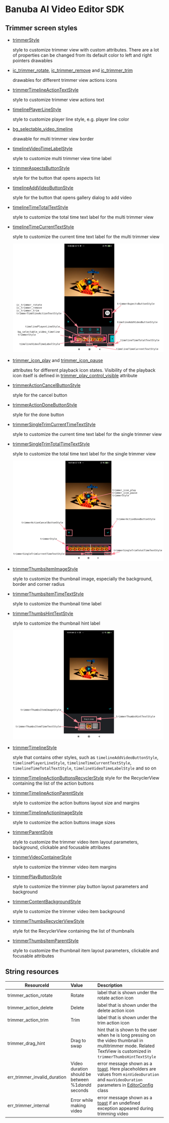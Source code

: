 # Banuba AI Video Editor SDK
## Trimmer screen styles

- [trimmerStyle](../app/src/main/res/values/themes.xml#L144)

    style to customize trimmer view with custom attributes. There are a lot of properties can be changed from its default color to left and right pointers drawables

- [ic_trimmer_rotate](../app/src/main/res/drawable/ic_trimmer_rotate.xml), [ic_trimmer_remove](../app/src/main/res/drawable/ic_trimmer_remove.xml) and [ic_trimmer_trim](../app/src/main/res/drawable/ic_trimmer_trim.xml)

    drawables for different trimmer view actions icons

- [trimmerTimelineActionTextStyle](../app/src/main/res/values/themes.xml#L149)

    style to customize trimmer view actions text 

- [timelinePlayerLineStyle](../app/src/main/res/values/themes.xml#L1037)

    style to customize player line style, e.g. player line color

- [bg_selectable_video_timeline](../app/src/main/res/drawable/bg_selected_video_timeline.xml)

    drawable for multi trimmer view border

- [timelineVideoTimeLabelStyle](../app/src/main/res/values/themes.xml#L899)

    style to customize multi trimmer view time label

- [trimmerAspectsButtonStyle](../app/src/main/res/values/themes.xml#L156)

    style for the button that opens aspects list

- [timelineAddVideoButtonStyle](../app/src/main/res/values/themes.xml#L895)

    style for the button that opens gallery dialog to add video 

- [timelineTimeTotalTextStyle](../app/src/main/res/values/themes.xml#L898)

    style to customize the total time text label for the multi trimmer view

- [timelineTimeCurrentTextStyle](../app/src/main/res/values/themes.xml#L897)

    style to customize the current time text label for the multi trimmer view

    ![img](screenshots/new_trimmer1.png)

- [trimmer_icon_play](../app/src/main/res/values/themes.xml#L171) and [trimmer_icon_pause](../app/src/main/res/values/themes.xml#L172)

    attributes for different playback icon states. Visibility of the playback icon itself is defined in [trimmer_play_control_visible](../app/src/main/res/values/themes.xml#L170) attribute

- [trimmerActionCancelButtonStyle](../app/src/main/res/values/themes.xml#L158)

    style for the cancel button

- [trimmerActionDoneButtonStyle](../app/src/main/res/values/themes.xml#L157)

    style for the done button

- [trimmerSingleTrimCurrentTimeTextStyle](../app/src/main/res/values/themes.xml#L154)

    style to customize the current time text label for the single trimmer view

- [trimmerSingleTrimTotalTimeTextStyle](../app/src/main/res/values/themes.xml#L155)

    style to customize the total time text label for the single trimmer view


    ![img](screenshots/new_trimmer2.png)


- [trimmerThumbsItemImageStyle](../app/src/main/res/values/themes.xml#L167)

    style to customize the thumbnail image, especially the background, border and corner radius 

- [trimmerThumbsItemTimeTextStyle](../app/src/main/res/values/themes.xml#L168)

    style to customize the thumbnail time label

- [trimmerThumbsHintTextStyle](../app/src/main/res/values/themes.xml#L165)

    style to customize the thumbnail hint label

    ![img](screenshots/new_trimmer3.png)


- [trimmerTimelineStyle](../app/src/main/res/values/themes.xml#L145)

    style that contains other styles, such as ```timelineAddVideoButtonStyle```, ```timelinePlayerLineStyle```, ```timelineTimeCurrentTextStyle```, ```timelineTimeTotalTextStyle```, ```timelineVideoTimeLabelStyle``` and so on


- [trimmerTimelineActionButtonsRecyclerStyle](../app/src/main/res/values/themes.xml#L146)
    style for the RecyclerView containing the list of the action buttons

- [trimmerTimelineActionParentStyle](../app/src/main/res/values/themes.xml#L147)

    style to customize the action buttons layout size and margins

- [trimmerTimelineActionImageStyle](../app/src/main/res/values/themes.xml#L148)

    style to customize the action buttons image sizes


- [trimmerParentStyle](../app/src/main/res/values/themes.xml#L150)

    style to customize the trimmer video item layout parameters, background, clickable and focusable attributes

- [trimmerVideoContainerStyle](../app/src/main/res/values/themes.xml#L151)

    style to customize the trimmer video item margins

- [trimmerPlayButtonStyle](../app/src/main/res/values/themes.xml#L152)

    style to customize the trimmer play button layout parameters and background

- [trimmerContentBackgroundStyle](../app/src/main/res/values/themes.xml#L153)

    style to customize the trimmer video item background

- [trimmerThumbsRecyclerViewStyle](../app/src/main/res/values/themes.xml#L164)

    style fot the RecyclerView containing the list of thumbnails

- [trimmerThumbsItemParentStyle](../app/src/main/res/values/themes.xml#L166)

    style to customize the thumbnail item layout parameters, clickable and focusable attributes


## String resources

| ResourceId        |      Value      |   Description |
| ------------- | :----------- | :------------- |
| trimmer_action_rotate | Rotate | label that is shown under the rotate action icon
| trimmer_action_delete | Delete | label that is shown under the delete action icon
| trimmer_action_trim | Trim | label that is shown under the trim action icon
| trimmer_drag_hint | Drag to swap | hint that is shown to the user when he is long pressing on the video thumbnail in multitrimmer mode. Related TextView is customized in ```trimmerThumbsHintTextStyle```
| err_trimmer_invalid_duration | Video duration should be between %1$d and %2$d seconds | error message shown as a [toast](alert_styles.md#L11). Here placeholders are values from ```minVideoDuration``` and ```maxVideoDuration``` parameters in [EditorConfig](config_videoeditor.md) class
| err_trimmer_internal | Error while making video | error message shown as a [toast](alert_styles.md#L11) if an undefined exception appeared during trimming video
